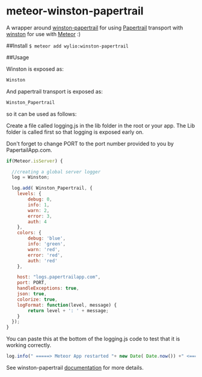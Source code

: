 meteor-winston-papertrail
===============
A wrapper around [winston-papertrail](https://github.com/kenperkins/winston-papertrail) for using [Papertrail](https://papertrailapp.com) transport with [winston](https://github.com/flatiron/winston.git) for use with [Meteor](http://meteor.com) :)


##Install
`$ meteor add wylio:winston-papertrail`

##Usage

Winston is exposed as:

``` js
Winston
```

And papertrail transport is exposed as:

``` js
Winston_Papertrail
```

so it can be used as follows:

Create a file called logging.js in the lib folder in the root or your app.
The Lib folder is called first so that logging is exposed early on.

Don't forget to change PORT to the port number provided to you by PapertailApp.com.

``` js
if(Meteor.isServer) {

  //creating a global server logger
  log = Winston;

  log.add( Winston_Papertrail, {
  	levels: {
  		debug: 0,
  		info: 1,
  		warn: 2,
  		error: 3,
  		auth: 4
  	},
  	colors: {
  		debug: 'blue',
  		info: 'green',
  		warn: 'red',
  		error: 'red',
  		auth: 'red'
  	},

  	host: "logs.papertrailapp.com",
  	port: PORT,
  	handleExceptions: true,
  	json: true,
  	colorize: true,
  	logFormat: function(level, message) {
  		return level + ': ' + message;
  	}
  });
}
```
You can paste this at the bottom of the logging.js code to test that it is working correctly.

``` js
log.info(" =====> Meteor App restarted "+ new Date( Date.now()) +" <=====");
```
See winston-papertrail [documentation](https://github.com/stuartfenton/meteor-winston-papertrail) for more details.
